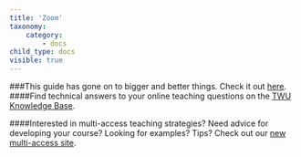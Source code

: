 ```yaml
---
title: 'Zoom'
taxonomy:
    category:
        - docs
child_type: docs
visible: true
---
```

###This guide has gone on to bigger and better things. Check it out [here](https://trinitywestern.teamdynamix.com/TDClient/1904/Portal/KB/?CategoryID=17478).
####Find technical answers to your online teaching questions on the [TWU Knowledge Base](https://trinitywestern.teamdynamix.com/TDClient/1904/Portal/KB/?CategoryID=4747).

####Interested in multi-access teaching strategies? Need advice for developing your course? Looking for examples? Tips? Check out our [new multi-access site](https://multi-access.twu.ca).
<!--
Video conferencing is a great way to connect with students online. Consider having weekly sessions, allowing time to teach content, explain assignments, facilitate student discussions, and assess students (presentations, etc.)


! Note that you can record these sessions and [post them to MS Stream](https://create.twu.ca/help/online-learning-on-ramp/running-a-session/conferencing/managing-videos) so students can access the recordings.

### Using web-conferencing tools to connect synchronously

##### zoom.us

!! **Do NOT try to use Zoom to proctor or otherwise supervise an exam. It is utterly inadequate for the task, and it creates an environment that is hostile to learners performing their best on an assessment. [See this link for alternate assessment ideas.](https://create.twu.ca/help/online-learning-on-ramp/finishing-well/rethinking-assessment)**

Go to [twu.zoom.us](https://twu.zoom.us), tap or click 'Sign In' and sign in to Zoom using your TWU Office365 credentials (firstname.lastname@**twu.ca** for faculty and staff or firstname.lastname@**mytwu.ca** for learners).

![alt_text](zoom-1.png "Zoom Sign-in Page")

OR, if you already have the Zoom app installed, you can open it and choose 'Sign In with SSO' and use your TWU Office365 credentials (firstname.lastname@twu.ca or firstname.lastname@mytwu.ca).

![alt_text](zoom-2.png "Zoom App Sign-in")

Once you are signed in, we recommend that you schedule **one** Zoom session per course that you are teaching. You may choose to only use one session for multiple courses as well. It is not recommended to schedule multiple sessions for the same course as it will become confusing which session to use.

###### Click 'Schedule a Meeting'
![alt_text](zoom-3.png "click schedule a meeting")

###### The following settings are suggested, but feel free to adjust to your circumstances.
![alt_text](zoom-5.png "session topic")
- use your course code for the 'Topic' and the title of the course for the 'Description'.

![alt_text](zoom-4.png "session timing")
- set the date and time for the day and about 15 minutes before the start time of what is normally your first class of each week.
- set the duration for your normal class duration plus about 30 minutes (15 minutes before and after class)
- select the 'Recurring Meeting' checkbox to indicate any other days of the week that you meet
- set it to recur weekly and repeat every one week

!!!! Alternately, you can choose 'No Fixed Time' in the 'Recurrence' settings and leave the session open for drop-ins.

![alt_text](zoom-6.png "security settings")
- you may want to require registration to ensure your learners are logging in with their TWU credentials
  - this is important if you want to pre-set breakout rooms
- Zoom will be requiring a passcode for all sessions in an upcoming update.

![alt_text](zoom-7.png "video settings")
- ensure that video settings are both set to 'Off'
- remember that faculty are expected to allow learners to keep their video feed off.

![alt_text](zoom-8.png "call-in settings")
- allow both telephone and computer audio to allow participants to dial in if they don't have a stable network connection
- tap or click 'Edit' to add Canada to the list of Call-in numbers

![alt_text](zoom-9.png "meeting options")
- select 'Enable join before host' and 'Mute participants upon entry'
- if you want to pre-set breakout rooms, select 'Only authenticated users can join'
- tap or click 'Save'

On the next page...

![alt_text](zoom-10.png "invite link")
- you can either simply share the link provided on the meeting page, or
- tap or click 'Copy the invitation'

!! Do NOT share this link on an open website or in any social media (Instagram, Twitter, etc.)

!!!! We recommend that you post this invitation, including the join link and the call-in numbers, prominently in your Moodle site where learners will know to find it. You may also choose to email it to your class list, and include the basic information in any reminders.

##### Zoom Tutorial Videos

[plugin:youtube](https://youtu.be/sJq_OM5VcDY)

[plugin:youtube](https://youtu.be/9guqRELB4dg)

[plugin:youtube](https://youtu.be/Ih5KGJ3DqvE)

##### Zoom Tutorial Articles

- [Sharing a Whiteboard](https://support.zoom.us/hc/en-us/articles/205677665-Sharing-a-whiteboard)
- [Using the Chat functions](https://support.zoom.us/hc/en-us/articles/203650445-In-Meeting-Chat)
- [Creating a Poll](https://support.zoom.us/hc/en-us/articles/213756303-Polling-for-Meetings#h_fe37b3f4-8e05-4b87-bd66-12d8c7f19ff8)
- [Launching a Poll](https://support.zoom.us/hc/en-us/articles/213756303-Polling-for-Meetings#h_bdab5a42-600b-4ee0-8f3c-76a87b3f8ef3)

##### Zoom FAQ
[TWIT has created a page of resources (many of which are duplicated here) including a list of FAQs.](https://trinitywestern.teamdynamix.com/TDClient/1904/Portal/KB/ArticleDet?ID=101246)


##### BlueJeans
TWU continues to provide central management of BlueJeans for web-conferencing, however, our service agreement with BlueJeans will expire after April 30, 2020.

If you have access to a BlueJeans license through TWU, you may continue to use that license as normal until April 30. you do not need to move to a Zoom account now.

!! TWU will **NOT** be providing NEW BlueJeans licenses to faculty at this time. If you do not currently use BlueJeans and want to set up web-conferencing for the remainder of your classes, please see the instructions above to sign in to Zoom.

- [Tap of click here to access BlueJeans support for getting started.](https://support.bluejeans.com/s/getting-started-meetings-user-step-1)


##### Other services
There are several other options for faculty who may have already established means of synchronous communication such as Skype, FaceTime, Google Hangouts, Slack, Discord, etc. Our ability to troubleshoot these services will be very limited.

! If your students are to give **Class Presentations**, consider using video conferencing.  Students can share their screens of their notes/PowerPoints.  Sessions can be recorded for feedback purposes.

-->

